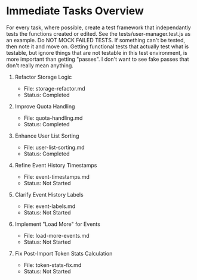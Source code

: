 # Immediate Tasks Overview

For every task, where possible, create a test framework that independantly tests the functions created or edited. See the tests/user-manager.test.js as an example.  Do NOT MOCK FAILED TESTS. If something can't be tested, then note it and move on. Getting functional tests that actually test what is testable, but ignore things that are not testable in this test environment, is more important than getting "passes". I don't want to see fake passes that don't really mean anything.

1. Refactor Storage Logic
   - File: storage-refactor.md
   - Status: Completed
2. Improve Quota Handling
   - File: quota-handling.md
   - Status: Completed

3. Enhance User List Sorting
   - File: user-list-sorting.md
   - Status: Completed

4. Refine Event History Timestamps
   - File: event-timestamps.md
   - Status: Not Started

5. Clarify Event History Labels
   - File: event-labels.md
   - Status: Not Started

6. Implement "Load More" for Events
   - File: load-more-events.md
   - Status: Not Started

7. Fix Post-Import Token Stats Calculation
   - File: token-stats-fix.md
   - Status: Not Started
